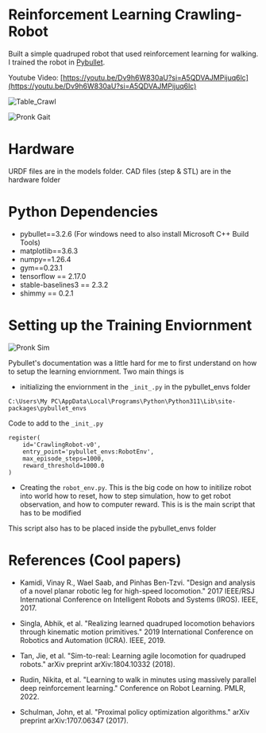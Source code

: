 # Reinforcement Learning Crawling-Robot

Built a simple quadruped robot that used reinforcement learning for walking. I trained the robot in [Pybullet](https://docs.google.com/document/d/10sXEhzFRSnvFcl3XxNGhnD4N2SedqwdAvK3dsihxVUA/edit?tab=t.0#heading=h.2ye70wns7io3).

Youtube Video: [https://youtu.be/Dv9h6W830aU?si=A5QDVAJMPijuq6lc](https://youtu.be/Dv9h6W830aU?si=A5QDVAJMPijuq6lc)


![Table_Crawl](img/table_crawl.gif)  

![Pronk Gait](img/pronk.gif) 

# Hardware

 URDF files are in the models folder. CAD files (step & STL) are in the hardware folder

# Python Dependencies

* pybullet==3.2.6 (For windows need to also install Microsoft C++ Build Tools)
* matplotlib==3.6.3
* numpy==1.26.4
* gym==0.23.1
* tensorflow == 2.17.0
* stable-baselines3 == 2.3.2
* shimmy == 0.2.1

# Setting up the Training Enviornment

![Pronk Sim](img/pronk_sim.gif) 

Pybullet's documentation was a little hard for me to first understand on how to setup the learning enviornment. Two main things is 

* initializing the enviornment in the `_init_.py` in the pybullet_envs folder

```
C:\Users\My PC\AppData\Local\Programs\Python\Python311\Lib\site-packages\pybullet_envs
```

Code to add to the `_init_.py`

```
register(
    id='CrawlingRobot-v0',
    entry_point='pybullet_envs:RobotEnv',
    max_episode_steps=1000,
    reward_threshold=1000.0
)
```

* Creating the `robot_env.py`. This is the big code on how to initilize robot into world how to reset, how to step simulation, how to get robot observation, and how to computer reward. This is is the main script that has to be modified

This script also has to be placed inside the pybullet_envs folder

# References (Cool papers)

* Kamidi, Vinay R., Wael Saab, and Pinhas Ben-Tzvi. "Design and analysis of a novel planar robotic leg for high-speed locomotion." 2017 IEEE/RSJ International Conference on Intelligent Robots and Systems (IROS). IEEE, 2017.

* Singla, Abhik, et al. "Realizing learned quadruped locomotion behaviors through kinematic motion primitives." 2019 International Conference on Robotics and Automation (ICRA). IEEE, 2019.

* Tan, Jie, et al. "Sim-to-real: Learning agile locomotion for quadruped robots." arXiv preprint arXiv:1804.10332 (2018).

* Rudin, Nikita, et al. "Learning to walk in minutes using massively parallel deep reinforcement learning." Conference on Robot Learning. PMLR, 2022.

* Schulman, John, et al. "Proximal policy optimization algorithms." arXiv preprint arXiv:1707.06347 (2017).

